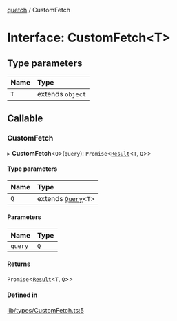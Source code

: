 [quetch](../README.md) / CustomFetch

# Interface: CustomFetch<T\>

## Type parameters

| Name | Type |
| :------ | :------ |
| `T` | extends `object` |

## Callable

### CustomFetch

▸ **CustomFetch**<`Q`\>(`query`): `Promise`<[`Result`](../README.md#result)<`T`, `Q`\>\>

#### Type parameters

| Name | Type |
| :------ | :------ |
| `Q` | extends [`Query`](../README.md#query)<`T`\> |

#### Parameters

| Name | Type |
| :------ | :------ |
| `query` | `Q` |

#### Returns

`Promise`<[`Result`](../README.md#result)<`T`, `Q`\>\>

#### Defined in

[lib/types/CustomFetch.ts:5](https://github.com/nevoland/quetch/blob/c78a2c0/lib/types/CustomFetch.ts#L5)
